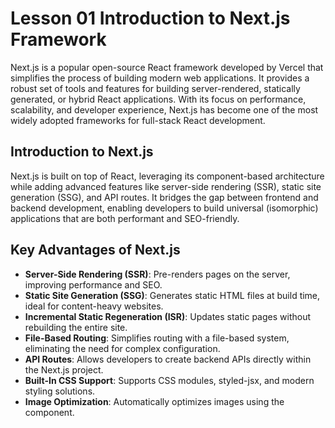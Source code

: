 # Lesson 01 Introduction to Next.js Framework

Next.js is a popular open-source React framework developed by Vercel that simplifies the process of building modern web applications. It provides a robust set of tools and features for building server-rendered, statically generated, or hybrid React applications. With its focus on performance, scalability, and developer experience, Next.js has become one of the most widely adopted frameworks for full-stack React development.

## Introduction to Next.js
Next.js is built on top of React, leveraging its component-based architecture while adding advanced features like server-side rendering (SSR), static site generation (SSG), and API routes. It bridges the gap between frontend and backend development, enabling developers to build universal (isomorphic) applications that are both performant and SEO-friendly.

## Key Advantages of Next.js
- **Server-Side Rendering (SSR)**: Pre-renders pages on the server, improving performance and SEO.
- **Static Site Generation (SSG)**: Generates static HTML files at build time, ideal for content-heavy websites.
- **Incremental Static Regeneration (ISR)**: Updates static pages without rebuilding the entire site.
- **File-Based Routing**: Simplifies routing with a file-based system, eliminating the need for complex configuration.
- **API Routes**: Allows developers to create backend APIs directly within the Next.js project.
- **Built-In CSS Support**: Supports CSS modules, styled-jsx, and modern styling solutions.
- **Image Optimization**: Automatically optimizes images using the <Image> component.
